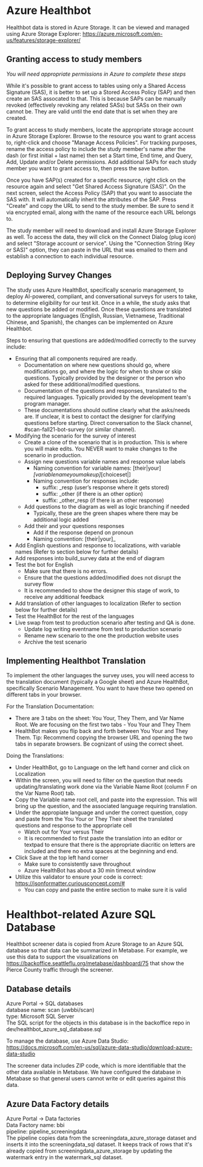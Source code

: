 # Azure Healthbot

Healthbot data is stored in Azure Storage. It can be viewed and managed using Azure Storage Explorer:
https://azure.microsoft.com/en-us/features/storage-explorer/

## Granting access to study members

*You will need appropriate permissions in Azure to complete these steps*

While it's possible to grant access to tables using only a Shared Access Signature (SAS), it is better to set up a Stored Access Policy (SAP) and then create an SAS assocated to that. This is because SAPs can be manually revoked (effectively revoking any related SASs) but SASs on their own cannot be. They are valid until the end date that is set when they are created.

To grant access to study members, locate the appropriate storage account in Azure Storage Explorer. Browse to the resource you want to grant access to, right-click and choose "Manage Access Policies". For tracking purposes, rename the access policy to include the study member's name after the dash (or first initial + last name) then set a Start time, End time, and Query, Add, Update and/or Delete permissions. Add additional SAPs for each study member you want to grant access to, then press the save button.

Once you have SAP(s) created for a specific resource, right click on the resource again and select "Get Shared Access Signature (SAS)". On the next screen, select the Access Policy (SAP) that you want to associate the SAS with. It will automatically inherit the attributes of the SAP. Press "Create" and copy the URL to send to the study member. Be sure to send it via encrypted email, along with the name of the resource each URL belongs to.  

The study member will need to download and install Azure Storage Explorer as well. To access the data, they will click on the Connect Dialog (plug icon) and select "Storage account or service". Using the "Connection String (Key or SAS)" option, they can paste in the URL that was emailed to them and establish a connection to each individual resource.

## Deploying Survey Changes

The study uses Azure HealthBot, specifically scenario management, to deploy AI-powered, compliant, and conversational surveys for users to take, to determine eligibility for our test kit. Once in a while, the study asks that new questions be added or modified. Once these questions are translated to the appropriate languages (English, Russian, Vietnamese, Traditional Chinese, and Spanish), the changes can be implemented on Azure Healthbot.

Steps to ensuring that questions are added/modified correctly to the survey include:
* Ensuring that all components required are ready.
    *   Documentation on where new questions should go, where modifications go, and where the logic for when to show or skip questions. Typically provided by the designer or the person who asked for these additional/modified questions.
    *   Documentation of the questions and responses, translated to the required languages. Typically provided by the development team's program manager.
    *   These documentations should outline clearly what the asks/needs are. If unclear, it is best to contact the designer for clarifying questions before starting. Direct conversation to the Slack channel, #scan-fall21-bot-survey (or similar channel). 
* Modifying the scenario for the survey of interest
    *   Create a clone of the scenario that is in production. This is where you will make edits. You NEVER want to make changes to the scenario in production.  
    *   Assign new questions variable names and response value labels
        * Naming convention for variable names: [their|your]_[variablenameyoumakeup]_[choiceset|]
        * Naming convention for responses include:
            * suffix: _resp (user’s response where it gets stored)
            * suffix: _other (if there is an other option)
            * suffix: _other_resp (if there is an other response)   
    *   Add questions to the diagram as well as logic branching if needed
        * Typically, these are the green shapes where there may be additional logic added 
    *   Add their and your questions responses
        * Add if the response depend on pronoun 
        * Naming convention: [their|your]_ 
* Add English questions and response to localizations, with variable names (Refer to section below for further details)
* Add responses into build_survey data at the end of diagram 
* Test the bot for English
    *    Make sure that there is no errors.
    *    Ensure that the questions added/modified does not disrupt the survey flow
    *    It is recommended to show the designer this stage of work, to receive any additional feedback 
* Add translation of other languages to localization (Refer to section below for further details)
* Test the HealthBot for the rest of the languages
* Live swap from test to production scenario after testing and QA is done.
    *   Update log writing eventname from test to production scenario
    *   Rename new scenario to the one the production website uses
    *   Archive the test scenario
    
## Implementing Healthbot Translation

To implement the other languages the survey uses, you will need access to the translation document (typically a Google sheet) and Azure HealthBot, specifically Scenario Management. You want to have these two opened on different tabs in your browser.

For the Translation Documentation:
* There are 3 tabs on the sheet: You Your, They Them, and Var Name Root. We are focusing on the first two tabs - You Your and They Them 
* HealthBot makes you flip back and forth between You Your and They Them. 
Tip: Recommend copying the browser URL and opening the two tabs in separate browsers. Be cognizant of using the correct sheet.

Doing the Translations:
* Under HealthBot, go to Language on the left hand corner and click on Localization
* Within the screen, you will need to filter on the question that needs updating/translating work done via the Variable Name Root (column F on the Var Name Root) tab.
* Copy the Variable name root cell, and paste into the expression. This will bring up the question, and the associated language requiring translation.
* Under the appropiate language and under the correct question, copy and paste from the You Your or They Their sheet the translated questions and response to the appropriate cell
    *   Watch out for Your versus Their
    *   It is recommended to first paste the translation into an editor or textpad to ensure that there is the appropriate diacritic on letters are included and there no extra spaces at the beginning and end. 
* Click Save at the top left hand corner
    *   Make sure to consistently save throughout 
    *   Azure HealthBot has about a 30 min timeout window  
*  Utilize this validator to ensure your code is correct: https://jsonformatter.curiousconcept.com/# 
    *   You can copy and paste the entire section to make sure it is valid    

# Healthbot-related Azure SQL Database

Healthbot screener data is copied from Azure Storage to an Azure SQL database so that data can be summarized in Metabase. For example, we use this data to support the visualizations on https://backoffice.seattleflu.org/metabase/dashboard/75 that show the Pierce County traffic through the screener.

## Database details

Azure Portal -> SQL databases  
database name: scan (uwbbi/scan)  
type: Microsoft SQL Server  
The SQL script for the objects in this database is in the backoffice repo in dev/healthbot_azure_sql_database.sql

To manage the database, use Azure Data Studio:
https://docs.microsoft.com/en-us/sql/azure-data-studio/download-azure-data-studio

The screener data includes ZIP code, which is more identifiable that the other data available in Metabase. We have configured the database in Metabase so that general users cannot write or edit queries against this data. 

## Azure Data Factory details 
Azure Portal -> Data factories  
Data Factory name: bbi  
pipeline: pipeline_screeningdata  
The pipeline copies data from the screeningdata_azure_storage dataset and inserts it into the screeningdata_sql dataset. It keeps track of rows that it's already copied from screeningdata_azure_storage by updating the watermark entry in the watermark_sql dataset.
